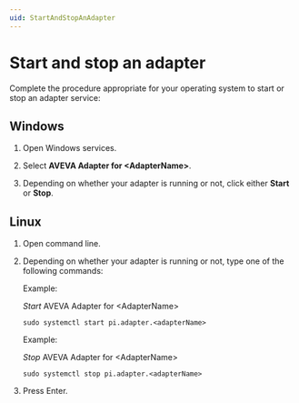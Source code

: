 ```yaml
---
uid: StartAndStopAnAdapter
---
```


# Start and stop an adapter

Complete the procedure appropriate for your operating system to start or stop an adapter service:

## Windows

1. Open Windows services.

2. Select **AVEVA Adapter for \<AdapterName\>**.

3. Depending on whether your adapter is running or not, click either **Start** or **Stop**.

## Linux

1. Open command line.

2. Depending on whether your adapter is running or not, type one of the following commands:

    Example:

    _Start_ AVEVA Adapter for \<AdapterName\>

    ```cmdline
    sudo systemctl start pi.adapter.<adapterName>
    ```

    Example:

    _Stop_ AVEVA Adapter for \<AdapterName\>
  
      ```cmdline
      sudo systemctl stop pi.adapter.<adapterName>
      ```
  
3. Press Enter.
